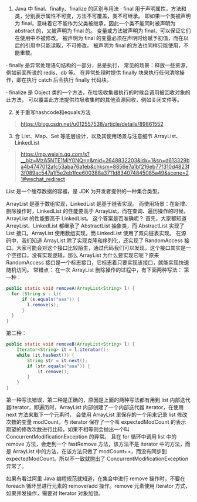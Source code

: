 1. Java 中 final、finally、finalize 的区别与用法
· final 用于声明属性，方法和类，分别表示属性不可变，方法不可覆盖，类不可继承。
即如果一个类被声明为 final，意味着它不能作为父类被继承，因此一个类不能同时被声明为 abstract 的，又被声明为 final 的。
变量或方法被声明为 final，可以保证它们在使用中不被修改。
被声明为 final 的变量必须在声明时给赋予初值，而在以后的引用中只能读取，不可修改。
被声明为 final 的方法也同样只能使用，不能重载。

· finally 是异常处理语句结构的一部分，总是执行，
常见的场景：释放一些资源，例如前面所说的 redis、db 等。
在异常处理时提供 finally 块来执行任何清除操作，即在执行 catch 后会执行 finally 代码块。

· finalize 是 Object 类的一个方法，在垃圾收集器执行的时候会调用被回收对象的此方法，
可以覆盖此方法提供垃圾收集时的其他资源回收，例如关闭文件等。

2. 关于重写hashcode和equals方法
> https://blog.csdn.net/u012557538/article/details/89861552





3. 合 List、Map、Set 等底层设计，以及其使用场景与注意细节
ArrayList、LinkedList
> https://mp.weixin.qq.com/s?__biz=MzA5NTE1MjY0NQ==&mid=2648832203&idx=1&sn=d613329ba4b4747012afc53aba76a1eb&chksm=8856e7a1bf216eb77f310d4823f3f089ac547a1f5e2eb1fce600388a3711d834074845085a49&scene=21#wechat_redirect

List 是一个缓存数据的容器，是 JDK 为开发者提供的一种集合类型。

ArrayList 是基于数组实现，LinkedList 是基于链表实现。
而使用场景：在新增、删除操作时，LinkedList 的性能要高于 ArrayList，而在查询、遍历操作的时候，ArrayList 的性能要高于 LinkedList。
这个答案是否准确呢？
首先，大家都知道 ArrayList、LinkedList 都继承了 AbstractList 抽象类，而 AbstractList 实现了 List 接口。ArrayList 使用数组实现，而 LinkedList 使用了双向链表实现。
在源码中，我们知道 ArrayList 除了实现克隆和序列化，还实现了 RandomAccess 接口。大家可能会对这个接口比较陌生，通过代码我们可以发现，这个接口其实是一个空接口，没有实现逻辑，那么 ArrayList 为什么要实现它呢？原来 RandomAccess 接口是一个标志接口，它标志着只要实现该接口，就能实现快速随机访问。
常错点：
在一次 ArrayList 删除操作的过程中，有下面两种写法：
第一种：
```java
public static void removeA(ArrayList<String> l) {
  for (String s : l){
      if (s.equals("aaa")) {
        l.remove(s);
      }
  }
}
```
第二种：
```java
public static void removeB(ArrayList<String> l) {
    Iterator<String> it = l.iterator();
    while (it.hasNext()) {
        String str = it.next();
        if (str.equals("aaa")) {
            it.remove();
        }
    }
}
```
第一种写法错误，第二种是正确的，原因是上面的两种写法都有用到 list 内部迭代器Iterator，即遍历时，ArrayList 内部创建了一个内部迭代器 iterator，在使用 next 方法来取下一个元素时，
会使用 ArrayList 里保存的一个用来记录 list 修改次数的变量 modCount，与 iterator 保存了一个叫 expectedModCount 的表示期望的修改次数进行比较，如果不相等则会抛出一个叫 ConcurrentModificationException 的异常。
且在 for 循环中调用 list 中的 remove 方法，会走到一个 fastRemove 方法，该方法不是 iterator 中的方法，而是 ArrayList 中的方法，在该方法只做了 modCount++，而没有同步到 expectedModCount。所以不一致就抛出了 ConcurrentModificationException 异常了。

如果有看过阿里 Java 编程规范就知道，在集合中进行 remove 操作时，不要在 foreach 循环里进行元素的 remove/add 操作。remove 元素使用 Iterator 方式，如果并发操作，需要对 Iterator 对象加锁。